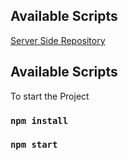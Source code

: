 
## Available Scripts
<a href="https://github.com/mushfiqueyeasir/folder-structure-server"><p>Server Side Repository</p></a>


## Available Scripts

To start the Project

### `npm install`

### `npm start`